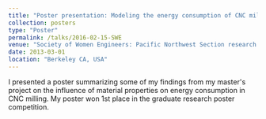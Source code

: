 ```yaml
---
title: "Poster presentation: Modeling the energy consumption of CNC milling"
collection: posters
type: "Poster"
permalink: /talks/2016-02-15-SWE
venue: "Society of Women Engineers: Pacific Northwest Section research poster competition"
date: 2013-03-01
location: "Berkeley CA, USA"
---
```


I presented a poster summarizing some of my findings from my master's project on the influence of material properties on energy consumption in CNC milling. My poster won 1st place in the graduate research poster competition.

